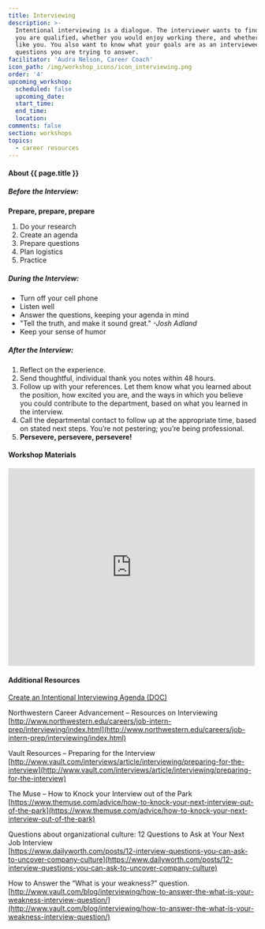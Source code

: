 ```yaml
---
title: Interviewing
description: >-
  Intentional interviewing is a dialogue. The interviewer wants to find out if
  you are qualified, whether you would enjoy working there, and whether they
  like you. You also want to know what your goals are as an interviewee and what
  questions you are trying to answer.
facilitator: 'Audra Nelson, Career Coach'
icon_path: /img/workshop_icons/icon_interviewing.png
order: '4'
upcoming_workshop:
  scheduled: false
  upcoming_date:
  start_time:
  end_time:
  location:
comments: false
section: workshops
topics:
  - career resources
---
```



#### About {{ page.title }}

##### Before the Interview:

**Prepare, prepare, prepare**

1. Do your research
2. Create an agenda
3. Prepare questions
4. Plan logistics
5. Practice

##### During the Interview:

* Turn off your cell phone
* Listen well
* Answer the questions, keeping your agenda in mind
* "Tell the truth, and make it sound great." *-Josh Adland*
* Keep your sense of humor

##### After the Interview:

1. Reflect on the experience.
2. Send thoughtful, individual thank you notes within 48 hours.
3. Follow up with your references. Let them know what you learned about the position, how excited you are, and the ways in which you believe you could contribute to the department, based on what you learned in the interview.
4. Call the departmental contact to follow up at the appropriate time, based on stated next steps. You’re not pestering; you’re being professional.
5. **Persevere, persevere, persevere!**

#### Workshop Materials

<iframe src="https://northwestern.app.box.com/embed/s/9c3tt19kbn4yn0d3tsmcj5lbhxn0fnxb" allowfullscreen="" webkitallowfullscreen="" msallowfullscreen="" width="500" height="400" frameborder="0"></iframe>

#### Additional Resources

[Create an Intentional Interviewing Agenda (DOC)](https://northwestern.box.com/shared/static/opoe7qm8lx04o2xxx7vl2bxibtlophgr.docx)

Northwestern Career Advancement – Resources on Interviewing<br>[http://www.northwestern.edu/careers/job-intern-prep/interviewing/index.html](http://www.northwestern.edu/careers/job-intern-prep/interviewing/index.html)

Vault Resources – Preparing for the Interview<br>[http://www.vault.com/interviews/article/interviewing/preparing-for-the-interview](http://www.vault.com/interviews/article/interviewing/preparing-for-the-interview)

The Muse – How to Knock your Interview out of the Park<br>[https://www.themuse.com/advice/how-to-knock-your-next-interview-out-of-the-park](https://www.themuse.com/advice/how-to-knock-your-next-interview-out-of-the-park)

Questions about organizational culture: 12 Questions to Ask at Your Next Job Interview<br>[https://www.dailyworth.com/posts/12-interview-questions-you-can-ask-to-uncover-company-culture](https://www.dailyworth.com/posts/12-interview-questions-you-can-ask-to-uncover-company-culture)

How to Answer the “What is your weakness?” question.<br>[http://www.vault.com/blog/interviewing/how-to-answer-the-what-is-your-weakness-interview-question/](http://www.vault.com/blog/interviewing/how-to-answer-the-what-is-your-weakness-interview-question/)